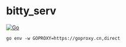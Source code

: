 # bitty_serv
[![Go](https://github.com/bittyIm/bitty_serv/actions/workflows/go.yml/badge.svg)](https://github.com/bittyIm/bitty_serv/actions/workflows/go.yml)
```
go env -w GOPROXY=https://goproxy.cn,direct
```